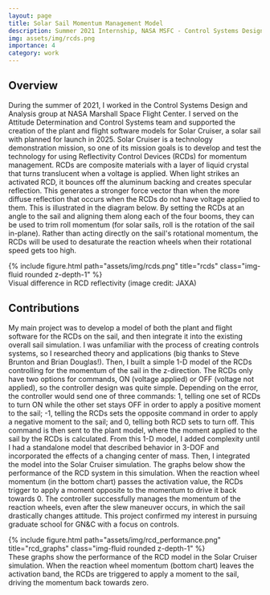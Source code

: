 ```yaml
---
layout: page
title: Solar Sail Momentum Management Model
description: Summer 2021 Internship, NASA MSFC - Control Systems Design and Analysis Team
img: assets/img/rcds.png
importance: 4
category: work
---
```


## Overview
During the summer of 2021, I worked in the Control Systems Design and Analysis group at NASA Marshall Space Flight Center. I served on the Attitude Determination and Control Systems team and supported the creation of the plant and flight software models for Solar Cruiser, a solar sail with planned for launch in 2025. Solar Cruiser is a technology demonstration mission, so one of its mission goals is to develop and test the technology for using Reflectivity Control Devices (RCDs) for momentum management. 
RCDs are composite materials with a layer of liquid crystal that turns translucent when a voltage is applied. When light strikes an activated RCD, it bounces off the aluminum backing and creates specular reflection. This generates a stronger force vector than when the more diffuse reflection that occurs when the RCDs do not have voltage applied to them. This is illustrated in the diagram below. By setting the RCDs at an angle to the sail and aligning them along each of the four booms, they can be used to trim roll momentum (for solar sails, roll is the rotation of the sail in-plane). Rather than acting directly on the sail's rotational momentum, the RCDs will be used to desaturate the reaction wheels when their rotational speed gets too high.

<div class="row">
    <div class="col-sm mt-3 mt-md-0">
        {% include figure.html path="assets/img/rcds.png" title="rcds" class="img-fluid rounded z-depth-1" %}
    </div>
</div>
<div class="caption">
    Visual difference in RCD reflectivity (image credit: JAXA)
</div>

## Contributions
My main project was to develop a model of both the plant and flight software for the RCDs on the sail, and then integrate it into the existing overall sail simulation. I was unfamiliar with the process of creating controls systems, so I researched theory and applications (big thanks to Steve Brunton and Brian Douglas!). Then, I built a simple 1-D model of the RCDs controlling for the momentum of the sail in the z-direction. The RCDs only have two options for commands, ON (voltage applied) or OFF (voltage not applied), so the controller design was quite simple. Depending on the error, the controller would send one of three commands: 1, telling one set of RCDs to turn ON while the other set stays OFF in order to apply a positive moment to the sail; -1, telling the RCDs sets the opposite command in order to apply a negative moment to the sail; and 0, telling both RCD sets to turn off. This command is then sent to the plant model, where the moment applied to the sail by the RCDs is calculated.
From this 1-D model, I added complexity until I had a standalone model that described behavior in 3-DOF and incorporated the effects of a changing center of mass. Then, I integrated the model into the Solar Cruiser simulation. The graphs below show the performance of the RCD system in this simulation. When the reaction wheel momentum (in the bottom chart) passes the activation value, the RCDs trigger to apply a moment opposite to the momentum to drive it back towards 0. The controller successfully manages the momentum of the reaction wheels, even after the slew maneuver occurs, in which the sail drastically changes attitude.
This project confirmed my interest in pursuing graduate school for GN&C with a focus on controls.


<div class="row">
    <div class="col-sm mt-3 mt-md-0">
        {% include figure.html path="assets/img/rcd_performance.png" title="rcd_graphs" class="img-fluid rounded z-depth-1" %}
    </div>
</div>
<div class="caption">
    These graphs show the performance of the RCD model in the Solar Cruiser simulation. When the reaction wheel momentum (bottom chart) leaves the activation band, the RCDs are triggered to apply a moment to the sail, driving the momentum back towards zero.
</div>

<!---center rcd pic>